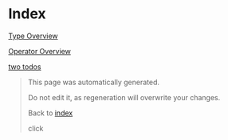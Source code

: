 # Index

[Type Overview](TypeOverview.md)

[Operator Overview](OperatorOverview.md)

[two todos](Todo.md)



> This page was automatically generated.
> 
> 
> Do not edit it, as regeneration will overwrite your changes.
> 
> 
> Back to [index](Index.md)
> <div id="clicker">click</div>